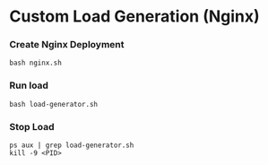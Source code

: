 # Custom Load Generation (Nginx)

### Create Nginx Deployment
	bash nginx.sh

### Run load
	bash load-generator.sh

### Stop Load
	ps aux | grep load-generator.sh
	kill -9 <PID>

